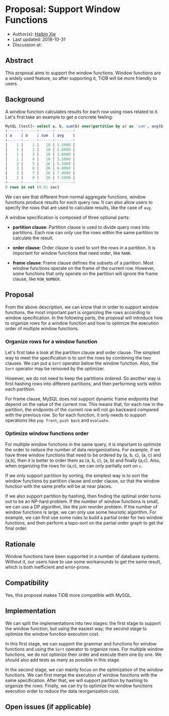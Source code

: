 # Proposal: Support Window Functions

- Author(s): [Haibin Xie](https://github.com/lamxTyler)
- Last updated: 2018-10-31
- Discussion at:

## Abstract

This proposal aims to support the window functions. Window functions are a widely used feature, so after supporting it, TiDB will be more friendly to users.

## Background

A window function calculates results for each row using rows related to it. Let's first take an example to get a concrete feeling:

```sql
MySQL [test]> select a, b, sum(b) over(partition by a) as 'sum', avg(b) over(partition by a order by b rows between 1 preceding and 1 following) as 'avg' from t;
+------+------+------+--------+
| a    | b    | sum  | avg    |
+------+------+------+--------+
|    1 |    1 |   10 | 1.5000 |
|    1 |    2 |   10 | 2.0000 |
|    1 |    3 |   10 | 3.0000 |
|    1 |    4 |   10 | 3.5000 |
|    2 |    5 |   26 | 5.5000 |
|    2 |    6 |   26 | 6.0000 |
|    2 |    7 |   26 | 7.0000 |
|    2 |    8 |   26 | 7.5000 |
+------+------+------+--------+
8 rows in set (0.01 sec)
```

We can see that different from normal aggregate functions, window functions produce results for each query row. It can also allow users to specify the rows that are used to calculate results, like the case of `avg`.

A window specification is composed of three optional parts:

* **partition clause**:  Partition clause is used to divide query rows into partitions. Each row can only use the rows within the same partition to calculate the result.

* **order clause**: Order clause is used to sort the rows in a partition. It is important for window functions that need order, like `RANK`.

* **frame clause**: Frame clause defines the subsets of a partition. Most window functions operate on the frame of the current row. However, some functions that only operate on the partition will ignore the frame clause, like `ROW_NUMBER`.

## Proposal

From the above description, we can know that in order to support window functions, the most important part is organizing the rows according to window specification. In the following parts, the proposal will introduce how to organize rows for a window function and how to optimize the execution order of multiple window functions.

### Organize rows for a window function

Let's first take a look at the partition clause and order clause. The simplest way to meet the specification is to sort the rows by combining the two clauses. We can put a `Sort` operator below the window function. Also, the `Sort`  operator may be removed by the optimizer. 

However, we do not need to keep the partitions ordered. So another way is first hashing rows into different partitions, and then performing sorts within each partition.

For frame clause, MySQL does not support dynamic frame endpoints that depend on the value of the current row. This means that, for each row in the partition, the endpoints of the current row will not go backward compared with the previous row. So for each function, it only needs to support operations like `pop front`,  `push back` and `evaluate`.

### Optimize window functions order

For multiple window functions in the same query, it is important to optimize the order to reduce the number of data reorganizations. For example, if we have three window functions that need to be ordered by (a, b, c), (a, c) and (a,b), then it is better to order them as (a, b, c), (a, b) and finally (a,c). Also, when organizing the rows for (a,c), we can only partially sort on `c`.

If we only support partition by sorting, the simplest way is to sort the window functions by partition clause and order clause, so that the window function with the same prefix will be at near places.

If we also support partition by hashing, then finding the optimal order turns out to be an NP-hard problem. If the number of window functions is small, we can use a DP algorithm, like the join reorder problem. If the number of window functions is large, we can only use some heuristic algorithm. For example, we can first use some rules to build a partial order for two window functions, and then perform a topo-sort on the partial order graph to get the final order.

## Rationale

Window functions have been supported in a number of database systems. Without it, our users have to use some workarounds to get the same result, which is both inefficient and error-prone.

## Compatibility

Yes, this proposal makes TiDB more compatible with MySQL.

## Implementation

We can split the implementations into two stages: the first stage to support the window function, but using the easiest way; the second stage to optimize the window function execution cost.

In this first stage, we can support the grammar and functions for window functions and using the `Sort` operator to organize rows. For multiple window functions, we do not optimize their order and execute them one by one. We should also add tests as many as possible in this stage.

In the second stage, we can mainly focus on the optimization of the window functions. We can first merge the execution of window functions with the same specification. After that, we will support partition by hashing to organize the rows. Finally, we can try to optimize the window functions execution order to reduce the data reorganization cost.

## Open issues (if applicable)
